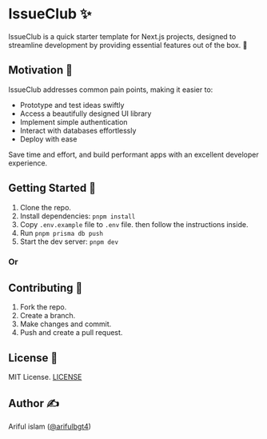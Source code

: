 
# IssueClub ✨

IssueClub is a quick starter template for Next.js projects, designed to streamline development by providing essential features out of the box. 🚀

## Motivation 🌟

IssueClub addresses common pain points, making it easier to:

- Prototype and test ideas swiftly
- Access a beautifully designed UI library
- Implement simple authentication
- Interact with databases effortlessly
- Deploy with ease

Save time and effort, and build performant apps with an excellent developer experience.

## Getting Started 🚀

1. Clone the repo.
2. Install dependencies: `pnpm install`
3. Copy `.env.example` file to `.env` file. then follow the instructions inside.
4. Run `pnpm prisma db push`
5. Start the dev server: `pnpm dev`

### Or



## Contributing 🤝

1. Fork the repo.
2. Create a branch.
3. Make changes and commit.
4. Push and create a pull request.

## License 📄

MIT License. [LICENSE](https://github.com/arifulbg4/club/blob/dev/LICENSE)

## Author ✍️

Ariful islam ([@arifulbgt4](https://x.com/arifulbgt4))
